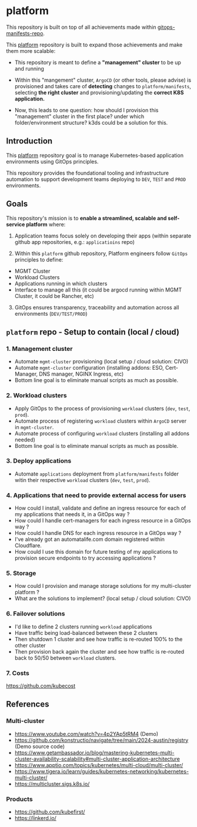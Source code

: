 # platform

This repository is built on top of all achievements made within [gitops-manifests-repo](https://github.com/juanroldan1989/gitops-manifests-repo).

This [platform](https://github.com/juanroldan1989/platform) repository is built to expand those achievements and make them more scalable:

- This repository is meant to define a **"management" cluster** to be up and running

- Within this "mangement" cluster, `ArgoCD` (or other tools, please advise) is provisioned and takes care of **detecting** changes to `platform/manifests`, selecting **the right cluster** and provisioning/updating the **correct K8S application.**

- Now, this leads to one question: how should I provision this "management" cluster in the first place? under which folder/environment structure? k3ds could be a solution for this.

## Introduction

This [platform](https://github.com/juanroldan1989/platform) repository goal is to manage Kubernetes-based application environments using GitOps principles.

This repository provides the foundational tooling and infrastructure automation to support development teams deploying to `DEV`, `TEST` and `PROD` environments.

## Goals

This repository's mission is to **enable a streamlined, scalable and self-service platform** where:

1. Application teams focus solely on developing their apps (within separate github app repositories, e.g.: `applicatioins` repo)

2. Within this `platform` github repository, Platform engineers follow `GitOps` principles to define:

- MGMT Cluster
- Workload Clusters
- Applications running in which clusters
- Interface to manage all this (it could be argocd running within MGMT Cluster, it could be Rancher, etc)

3. GitOps ensures transparency, traceability and automation across all environments (`DEV/TEST/PROD`)

## `platform` repo - Setup to contain (local / cloud)

### 1. Management cluster

- Automate `mgmt-cluster` provisioning (local setup / cloud solution: CIVO)
- Automate `mgmt-cluster` configuration (installing addons: ESO, Cert-Manager, DNS manager, NGINX Ingress, etc)
- Bottom line goal is to eliminate manual scripts as much as possible.

### 2. Workload clusters

- Apply GitOps to the process of provisioning `workload` clusters (`dev`, `test`, `prod`).
- Automate process of registering `workload` clusters within `ArgoCD` server in `mgmt-cluster`.
- Automate process of configuring `workload` clusters (installing all addons needed)
- Bottom line goal is to eliminate manual scripts as much as possible.

### 3. Deploy applications

- Automate `applications` deployment from `platform/manifests` folder witin their respective `workload` clusters (`dev`, `test`, `prod`).

### 4. Applications that need to provide external access for users

- How could I install, validate and define an ingress resource for each of my applications that needs it, in a GitOps way ?
- How could I handle cert-managers for each ingress resource in a GitOps way ?
- How could I handle DNS for each ingress resource in a GitOps way ?
- I've already got an automatalife.com domain registered within Cloudflare.
- How could I use this domain for future testing of my applications to provision secure endpoints to try accessing applications ?

### 5. Storage

- How could I provision and manage storage solutions for my multi-cluster platform ?
- What are the solutions to implement? (local setup / cloud solution: CIVO)

### 6. Failover solutions

- I'd like to define 2 clusters running `workload` applications
- Have traffic being load-balanced between these 2 clusters
- Then shutdown 1 cluster and see how traffic is re-routed 100% to the other cluster
- Then provision back again the cluster and see how traffic is re-routed back to 50/50 between `workload` clusters.

### 7. Costs

https://github.com/kubecost

## References

### Multi-cluster

- https://www.youtube.com/watch?v=4p2YAp5tRM4 (Demo)
- https://github.com/konstructio/navigate/tree/main/2024-austin/registry (Demo source code)
- https://www.getambassador.io/blog/mastering-kubernetes-multi-cluster-availability-scalability#multi-cluster-application-architecture
- https://www.apptio.com/topics/kubernetes/multi-cloud/multi-cluster/
- https://www.tigera.io/learn/guides/kubernetes-networking/kubernetes-multi-cluster/
- https://multicluster.sigs.k8s.io/

### Products

- https://github.com/kubefirst/
- https://linkerd.io/
